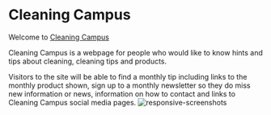 # Cleaning Campus

Welcome to [Cleaning Campus](https://stacd.github.io/Cleaning-Campus/index.html)

Cleaning Campus is a webpage for people who would like to know hints and tips about
cleaning, cleaning tips and products.

Visitors to the site will be able to find a monthly tip including links to the monthly
product shown, sign up to a monthly newsletter so they do miss new information or news,
information on how to contact and links to Cleaning Campus social media pages.
![responsive-screenshots](https://github.com/StacD/Cleaning-Campus/assets/138209534/2b99ceee-0e94-4339-9eef-84175059bbaa)
